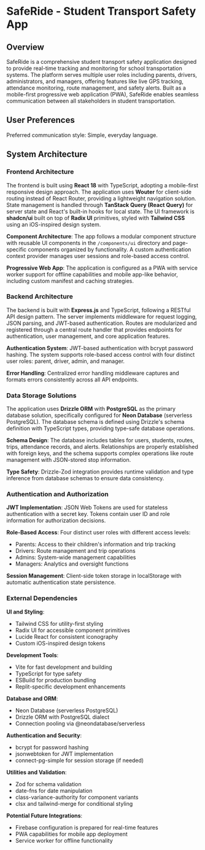 # SafeRide - Student Transport Safety App

## Overview

SafeRide is a comprehensive student transport safety application designed to provide real-time tracking and monitoring for school transportation systems. The platform serves multiple user roles including parents, drivers, administrators, and managers, offering features like live GPS tracking, attendance monitoring, route management, and safety alerts. Built as a mobile-first progressive web application (PWA), SafeRide enables seamless communication between all stakeholders in student transportation.

## User Preferences

Preferred communication style: Simple, everyday language.

## System Architecture

### Frontend Architecture
The frontend is built using **React 18** with TypeScript, adopting a mobile-first responsive design approach. The application uses **Wouter** for client-side routing instead of React Router, providing a lightweight navigation solution. State management is handled through **TanStack Query (React Query)** for server state and React's built-in hooks for local state. The UI framework is **shadcn/ui** built on top of **Radix UI** primitives, styled with **Tailwind CSS** using an iOS-inspired design system.

**Component Architecture**: The app follows a modular component structure with reusable UI components in the `/components/ui` directory and page-specific components organized by functionality. A custom authentication context provider manages user sessions and role-based access control.

**Progressive Web App**: The application is configured as a PWA with service worker support for offline capabilities and mobile app-like behavior, including custom manifest and caching strategies.

### Backend Architecture
The backend is built with **Express.js** and TypeScript, following a RESTful API design pattern. The server implements middleware for request logging, JSON parsing, and JWT-based authentication. Routes are modularized and registered through a central route handler that provides endpoints for authentication, user management, and core application features.

**Authentication System**: JWT-based authentication with bcrypt password hashing. The system supports role-based access control with four distinct user roles: parent, driver, admin, and manager.

**Error Handling**: Centralized error handling middleware captures and formats errors consistently across all API endpoints.

### Data Storage Solutions
The application uses **Drizzle ORM** with **PostgreSQL** as the primary database solution, specifically configured for **Neon Database** (serverless PostgreSQL). The database schema is defined using Drizzle's schema definition with TypeScript types, providing type-safe database operations.

**Schema Design**: The database includes tables for users, students, routes, trips, attendance records, and alerts. Relationships are properly established with foreign keys, and the schema supports complex operations like route management with JSON-stored stop information.

**Type Safety**: Drizzle-Zod integration provides runtime validation and type inference from database schemas to ensure data consistency.

### Authentication and Authorization
**JWT Implementation**: JSON Web Tokens are used for stateless authentication with a secret key. Tokens contain user ID and role information for authorization decisions.

**Role-Based Access**: Four distinct user roles with different access levels:
- Parents: Access to their children's information and trip tracking
- Drivers: Route management and trip operations
- Admins: System-wide management capabilities
- Managers: Analytics and oversight functions

**Session Management**: Client-side token storage in localStorage with automatic authentication state persistence.

### External Dependencies
**UI and Styling**: 
- Tailwind CSS for utility-first styling
- Radix UI for accessible component primitives
- Lucide React for consistent iconography
- Custom iOS-inspired design tokens

**Development Tools**:
- Vite for fast development and building
- TypeScript for type safety
- ESBuild for production bundling
- Replit-specific development enhancements

**Database and ORM**:
- Neon Database (serverless PostgreSQL)
- Drizzle ORM with PostgreSQL dialect
- Connection pooling via @neondatabase/serverless

**Authentication and Security**:
- bcrypt for password hashing
- jsonwebtoken for JWT implementation
- connect-pg-simple for session storage (if needed)

**Utilities and Validation**:
- Zod for schema validation
- date-fns for date manipulation
- class-variance-authority for component variants
- clsx and tailwind-merge for conditional styling

**Potential Future Integrations**:
- Firebase configuration is prepared for real-time features
- PWA capabilities for mobile app deployment
- Service worker for offline functionality